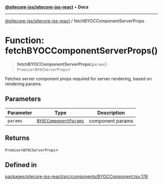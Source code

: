 [**@sitecore-jss/sitecore-jss-react**](../README.md) • **Docs**

***

[@sitecore-jss/sitecore-jss-react](../README.md) / fetchBYOCComponentServerProps

# Function: fetchBYOCComponentServerProps()

> **fetchBYOCComponentServerProps**(`params`): `Promise`\<`BYOCServerProps`\>

Fetches server component props required for server rendering, based on rendering params.

## Parameters

| Parameter | Type | Description |
| ------ | ------ | ------ |
| `params` | [`BYOCComponentParams`](../type-aliases/BYOCComponentParams.md) | component params |

## Returns

`Promise`\<`BYOCServerProps`\>

## Defined in

[packages/sitecore-jss-react/src/components/BYOCComponent.tsx:178](https://github.com/Sitecore/jss/blob/9cd15ca25619b116ad9c500eef4ef2dc9023209b/packages/sitecore-jss-react/src/components/BYOCComponent.tsx#L178)
